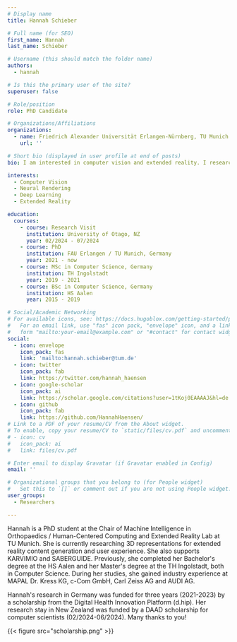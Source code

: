 ```yaml
---
# Display name
title: Hannah Schieber

# Full name (for SEO)
first_name: Hannah
last_name: Schieber

# Username (this should match the folder name)
authors:
  - hannah

# Is this the primary user of the site?
superuser: false

# Role/position
role: PhD Candidate

# Organizations/Affiliations
organizations:
  - name: Friedrich Alexander Universität Erlangen-Nürnberg, TU Munich
    url: ''

# Short bio (displayed in user profile at end of posts)
bio: I am interested in computer vision and extended reality. I research 3D scene content creation using neural rendering and guidance of people in 3D.

interests:
  - Computer Vision
  - Neural Rendering
  - Deep Learning
  - Extended Reality

education:
  courses:   
    - course: Research Visit 
      institution: University of Otago, NZ
      year: 02/2024 - 07/2024
    - course: PhD 
      institution: FAU Erlangen / TU Munich, Germany
      year: 2021 - now
    - course: MSc in Computer Science, Germany
      institution: TH Ingolstadt
      year: 2019 - 2021
    - course: BSc in Computer Science, Germany
      institution: HS Aalen
      year: 2015 - 2019

# Social/Academic Networking
# For available icons, see: https://docs.hugoblox.com/getting-started/page-builder/#icons
#   For an email link, use "fas" icon pack, "envelope" icon, and a link in the
#   form "mailto:your-email@example.com" or "#contact" for contact widget.
social:
  - icon: envelope
    icon_pack: fas
    link: 'mailto:hannah.schieber@tum.de'
  - icon: twitter
    icon_pack: fab
    link: https://twitter.com/hannah_haensen
  - icon: google-scholar
    icon_pack: ai
    link: https://scholar.google.com/citations?user=1tKoj0EAAAAJ&hl=de
  - icon: github
    icon_pack: fab
    link: https://github.com/HannahHaensen/
# Link to a PDF of your resume/CV from the About widget.
# To enable, copy your resume/CV to `static/files/cv.pdf` and uncomment the lines below.
# - icon: cv
#   icon_pack: ai
#   link: files/cv.pdf

# Enter email to display Gravatar (if Gravatar enabled in Config)
email: ''

# Organizational groups that you belong to (for People widget)
#   Set this to `[]` or comment out if you are not using People widget.
user_groups:
  - Researchers

---
```


Hannah is a PhD student at the Chair of Machine Intelligence in Orthopaedics / Human-Centered Computing and Extended Reality Lab at TU Munich. 
She is currently researching 3D representations for extended reality content generation and user experience.
She also supports KARVIMIO and SABERGUIDE. Previously, she completed her Bachelor's degree at the HS Aalen and her Master's degree at the TH Ingolstadt, both in Computer Science. During her studies, she gained industry experience at MAPAL Dr. Kress KG, c-Com GmbH, Carl Zeiss AG and AUDI AG.

Hannah's research in Germany was funded for three years (2021-2023) by a scholarship from the Digital Health Innovation Platform (d.hip). Her research stay in New Zealand was funded by a DAAD scholarship for computer scientists (02/2024-06/2024). Many thanks to you!

{{< figure src="scholarship.png" >}}
